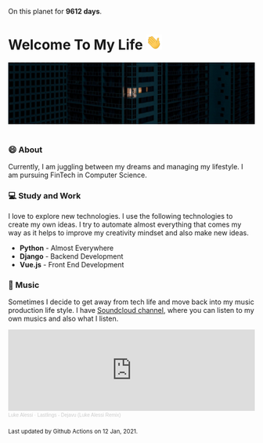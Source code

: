 On this planet for **9612 days**.

# Welcome To My Life <img src="assets/wave.gif" width="32px">

<img src="assets/banner.png" style="margin-bottom:16px;">

### 😄 About

Currently, I am juggling between my dreams and managing my lifestyle. I am pursuing FinTech in Computer Science.

### 💻 Study and Work

I love to explore new technologies. I use the following technologies to create my own ideas. I try to automate almost everything that comes my way as it helps to improve my creativity mindset and also make new ideas.

- **Python** - Almost Everywhere
- **Django** - Backend Development
- **Vue.js** - Front End Development

### 🎹 Music

Sometimes I decide to get away from tech life and move back into my music production life style. I have [Soundcloud channel](https://soundcloud.com/elex-stevelex), where you can listen to my own musics and also what I listen.



<iframe width="100%" height="166" scrolling="no" frameborder="no" allow="autoplay" src="https://w.soundcloud.com/player/?url=https%3A//api.soundcloud.com/tracks/572018097&color=%23ff5500&auto_play=true&hide_related=false&show_comments=true&show_user=true&show_reposts=false&show_teaser=true"></iframe><div style="font-size: 10px; color: #cccccc;line-break: anywhere;word-break: normal;overflow: hidden;white-space: nowrap;text-overflow: ellipsis; font-family: Interstate,Lucida Grande,Lucida Sans Unicode,Lucida Sans,Garuda,Verdana,Tahoma,sans-serif;font-weight: 100;"><a href="https://soundcloud.com/lukealessiofficial" title="Luke Alessi" target="_blank" style="color: #cccccc; text-decoration: none;">Luke Alessi</a> · <a href="https://soundcloud.com/lukealessiofficial/lastlings-dejavu-luke-alessi-remix" title="Lastlings - Dejavu (Luke Alessi Remix)" target="_blank" style="color: #cccccc; text-decoration: none;">Lastlings - Dejavu (Luke Alessi Remix)</a></div>


<sub>Last updated by Github Actions on 12 Jan, 2021.</sub>
